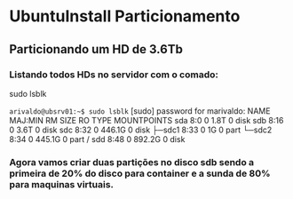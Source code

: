 # UbuntuInstall Particionamento

## Particionando um HD de 3.6Tb

### Listando todos HDs no servidor com o comado:

sudo lsblk

``arivaldo@ubsrv01:~$ sudo lsblk``
[sudo] password for marivaldo:
NAME   MAJ:MIN RM   SIZE RO TYPE MOUNTPOINTS
sda      8:0    0   1.8T  0 disk
sdb      8:16   0   3.6T  0 disk
sdc      8:32   0 446.1G  0 disk
├─sdc1   8:33   0     1G  0 part
└─sdc2   8:34   0 445.1G  0 part /
sdd      8:48   0 892.2G  0 disk

### Agora vamos criar duas partições no disco sdb sendo a primeira de 20% do disco para container e a sunda de 80% para maquinas virtuais.
